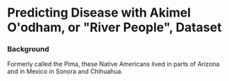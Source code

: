 # Predicting Disease with Akimel O'odham, or "River People", Dataset

### Background
Formerly called the Pima, these Native Americans lived in parts of Arizona and in Mexico in Sonora and Chihuahua. 

